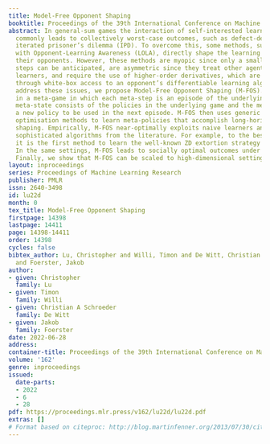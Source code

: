 ```yaml
---
title: Model-Free Opponent Shaping
booktitle: Proceedings of the 39th International Conference on Machine Learning
abstract: In general-sum games the interaction of self-interested learning agents
  commonly leads to collectively worst-case outcomes, such as defect-defect in the
  iterated prisoner’s dilemma (IPD). To overcome this, some methods, such as Learning
  with Opponent-Learning Awareness (LOLA), directly shape the learning process of
  their opponents. However, these methods are myopic since only a small number of
  steps can be anticipated, are asymmetric since they treat other agents as naive
  learners, and require the use of higher-order derivatives, which are calculated
  through white-box access to an opponent’s differentiable learning algorithm. To
  address these issues, we propose Model-Free Opponent Shaping (M-FOS). M-FOS learns
  in a meta-game in which each meta-step is an episode of the underlying game. The
  meta-state consists of the policies in the underlying game and the meta-policy produces
  a new policy to be used in the next episode. M-FOS then uses generic model-free
  optimisation methods to learn meta-policies that accomplish long-horizon opponent
  shaping. Empirically, M-FOS near-optimally exploits naive learners and other, more
  sophisticated algorithms from the literature. For example, to the best of our knowledge,
  it is the first method to learn the well-known ZD extortion strategy in the IPD.
  In the same settings, M-FOS leads to socially optimal outcomes under meta-self-play.
  Finally, we show that M-FOS can be scaled to high-dimensional settings.
layout: inproceedings
series: Proceedings of Machine Learning Research
publisher: PMLR
issn: 2640-3498
id: lu22d
month: 0
tex_title: Model-Free Opponent Shaping
firstpage: 14398
lastpage: 14411
page: 14398-14411
order: 14398
cycles: false
bibtex_author: Lu, Christopher and Willi, Timon and De Witt, Christian A Schroeder
  and Foerster, Jakob
author:
- given: Christopher
  family: Lu
- given: Timon
  family: Willi
- given: Christian A Schroeder
  family: De Witt
- given: Jakob
  family: Foerster
date: 2022-06-28
address:
container-title: Proceedings of the 39th International Conference on Machine Learning
volume: '162'
genre: inproceedings
issued:
  date-parts:
  - 2022
  - 6
  - 28
pdf: https://proceedings.mlr.press/v162/lu22d/lu22d.pdf
extras: []
# Format based on citeproc: http://blog.martinfenner.org/2013/07/30/citeproc-yaml-for-bibliographies/
---
```

